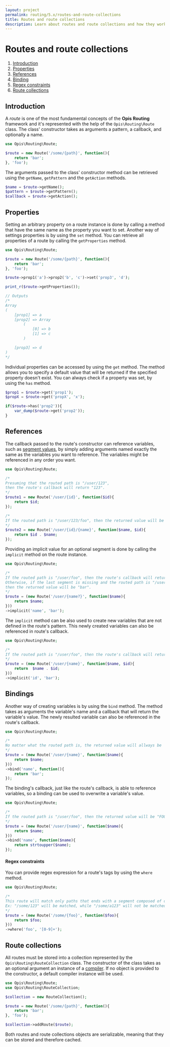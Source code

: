 ```yaml
---
layout: project
permalink: routing/5.x/routes-and-route-collections
title: Routes and route collections
description: Learn about routes and route collections and how they work together
---
```

# Routes and route collections

1. [Introduction](#introduction)
2. [Properties](#properties)
3. [References](#references)
4. [Binding](#binding)
5. [Regex constraints](#regex-constraints)
6. [Route collections](#route-collections)

## Introduction

A *route* is one of the most fundamental concepts of the **Opis Routing** framework and 
it's represented with the help of the `Opis\Routing\Route` class. 
The class' constructor takes as arguments a pattern, a callback, and optionally a name.

```php
use Opis\Routing\Route;

$route = new Route('/some/{path}', function(){
    return 'bar';
}, 'foo');
``` 

The arguments passed to the class' constructor method can be retrieved using the 
`getName`, `getPattern` and the `getAction` methods.

```php
$name = $route->getName();
$pattern = $route->getPattern();
$callback = $route->getAction();
```

## Properties

Setting an arbitrary property on a route instance is done by calling a method that have the same name as the 
property you want to set. Another way of settings properties is by using the `set` method.
You can retrieve all properties of a route by calling the `getProperties` method.

```php
use Opis\Routing\Route;

$route = new Route('/some/{path}', function(){
    return 'bar';
}, 'foo');

$route->prop1('a')->prop2('b', 'c')->set('prop3', 'd');

print_r($route->getProperties());

// Outputs
/*
Array
(
    [prop1] => a
    [prop2] => Array
        (
            [0] => b
            [1] => c
        )

    [prop3] => d
)
*/
``` 

Individual properties can be accessed by using the `get` method. The method allows you to specify a default value that 
will be returned if the specified property doesn't exist. You can always check if a property was set, by using 
the `has` method.

```php
$prop1 = $route->get('prop1');
$propX = $route->get('propX', 'x');

if($route->has('prop2')){
    var_dump($route->get('prop2'));
}
```

## References

The callback passed to the route's constructor can reference variables, such as 
[segment values](routing-101#tags-and-segments), by simply adding arguments named exactly the same as 
the variables you want to reference. The variables might be referenced in any order you want.

```php
use Opis\Routing\Route;

/*
Presuming that the routed path is "/user/123",
then the route's callback will return "123".
*/
$route1 = new Route('/user/{id}', function($id){
    return $id;
});

/*
If the routed path is "/user/123/foo", then the returned value will be "123foo";
*/
$route2 = new Route('/user/{id}/{name}', function($name, $id){
    return $id . $name;
});
```

Providing an implicit value for an optional segment is done by calling the `implicit` method on the route instance.

```php
use Opis\Routing\Route;

/*
If the routed path is "/user/foo", then the route's callback will return "foo".
Otherwise, if the last segment is missing and the routed path is "/user", 
then the returned value will be "bar".
*/
$route = (new Route('/user/{name?}', function($name){
    return $name;
}))
->implicit('name', 'bar');
```

The `implicit` method can be also used to create new variables that are not defined in the route's pattern.
This newly created variables can also be referenced in route's callback.

```php
use Opis\Routing\Route;

/*
If the routed path is "/user/foo", then the route's callback will return "foobar".
*/
$route = (new Route('/user/{name}', function($name, $id){
    return  $name . $id;
}))
->implicit('id', 'bar');
```

## Bindings

Another way of creating variables is by using the `bind` method. The method takes as arguments the 
variable's name and a callback that will return the variable's value. The newly resulted variable can also
be referenced in the route's callback.

```php
use Opis\Routing\Route;

/*
No matter what the routed path is, the returned value will allways be 'bar';
*/
$route = (new Route('/user/{name}', function($name){
    return $name;
}))
->bind('name', function(){
    return 'bar';
});
```

The binding's callback, just like the route's callback, is able to reference variables, so a binding
can be used to overwrite a variable's value.

```php
use Opis\Routing\Route;

/*
If the routed path is "/user/foo", then the returned value will be "FOO";
*/
$route = (new Route('/user/{name}', function($name){
    return $name;
}))
->bind('name', function($name){
    return strtoupper($name);
});
```


#### Regex constraints

You can provide regex expression for a route's tags by using the `where` method.

```php
use Opis\Routing\Route;

/*
This route will match only paths that ends with a segment composed of digits.
Ex: "/some/123" will be matched, while "/some/a123" will not be matched.
*/
$route = (new Route('/some/{foo}', function($foo){
    return $foo;
}))
->where('foo', '[0-9]+');
```

## Route collections

All routes must be stored into a collection represented by the `Opis\Routing\RouteCollection` class.
The constructor of the class takes as an optional argument an instance of a [compiler](#the-compiler).
If no object is provided to the constructor, a default compiler instance will be used.

```php
use Opis\Routing\Route;
use Opis\Routing\RouteCollection;

$collection = new RouteCollection();

$route = new Route('/some/{path}', function(){
    return 'bar';
}, 'foo');

$collection->addRoute($route);
```

Both routes and route collections objects are serializable, meaning that they can be stored and
therefore cached.
